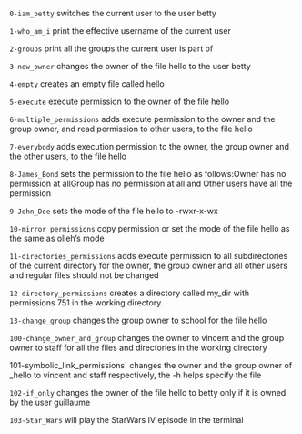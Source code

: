 `0-iam_betty` switches the current user to the user betty

`1-who_am_i` print the effective username of the current user

`2-groups` print all the groups the current user is part of

`3-new_owner` changes the owner of the file hello to the user betty

`4-empty` creates an empty file called hello

`5-execute` execute permission to the owner of the file hello

`6-multiple_permissions` adds execute permission to the owner and the group owner, and read permission to other users, to the file hello

`7-everybody` adds execution permission to the owner, the group owner and the other users, to the file hello

`8-James_Bond` sets the permission to the file hello as follows:Owner has no permission at allGroup has no permission at all and Other users have  all the permission

`9-John_Doe` sets the mode of the file hello to -rwxr-x-wx

`10-mirror_permissions` copy permission or set the mode of the file hello as the same as olleh’s mode

`11-directories_permissions` adds execute permission to all subdirectories of the current directory for the owner, the group owner and all other users and regular files should not be changed

`12-directory_permissions` creates a directory called my_dir with permissions 751 in the working directory.

`13-change_group` changes the group owner to school for the file hello

`100-change_owner_and_group` changes the owner to vincent and the group owner to staff for all the files and directories in the working directory

 101-symbolic_link_permissions` changes the owner and the group owner of _hello to vincent and staff respectively, the -h helps specify the file

`102-if_only` changes the owner of the file hello to betty only if it is owned by the user guillaume

`103-Star_Wars` will play the StarWars IV episode in the terminal